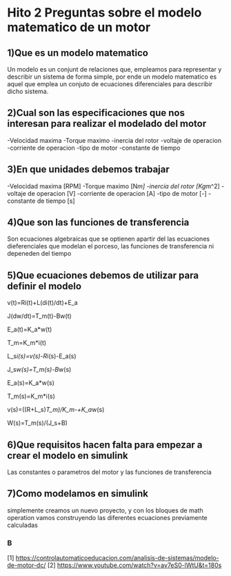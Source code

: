 
# Hito 2 Preguntas sobre el modelo matematico de un motor

## 1)Que es un modelo matematico 

Un modelo es un conjunt de relaciones que, empleamos para representar y describir un
sistema de forma simple, por ende un modelo matematico es aquel que emplea un conjuto 
de ecuaciones diferenciales para describir dicho sistema.

## 2)Cual son las especificaciones que nos interesan para realizar el modelado del motor
-Velocidad maxima
-Torque maximo
-inercia del rotor
-voltaje de operacion
-corriente de operacion
-tipo de motor
-constante de tiempo

## 3)En que unidades debemos trabajar
-Velocidad maxima [RPM] 
-Torque maximo [N*m]
-inercia del rotor [Kg*m^2]
-voltaje de operacion [V]
-corriente de operacion [A]
-tipo de motor [-]
-constante de tiempo [s]

## 4)Que son las funciones de transferencia 
Son ecuaciones algebraicas que se optienen apartir del las ecuaciones dieferenciales que 
modelan el porceso, las funciones de transferencia ni depeneden del tiempo

## 5)Que ecuaciones debemos de utilizar para definir el modelo

v(t)=Ri(t)+L(di(t)/dt)+E_a

J(dw/dt)=T_m(t)-Bw(t)

E_a(t)=K_a*w(t)

T_m=K_m*i(t)

L_s*i(s)=v(s)-R*i(s)-E_a(s)

J_s*w(s)=T_m(s)-B*w(s)

E_a(s)=K_a*w(s)

T_m(s)=K_m*i(s)

v(s)=((R+L_s)*T_m)/K_m-+K_a*w(s)

W(s)=T_m(s)/(J_s+B)

## 6)Que requisitos hacen falta para empezar a crear el modelo en simulink
Las constantes o parametros del motor y las funciones de transferencia

## 7)Como modelamos en simulink
simplemente creamos un nuevo proyecto, y con los bloques de math operation vamos
construyendo las diferentes ecuaciones previamente calculadas

### B
[1] https://controlautomaticoeducacion.com/analisis-de-sistemas/modelo-de-motor-dc/
[2] https://www.youtube.com/watch?v=av7eS0-lWtU&t=180s
